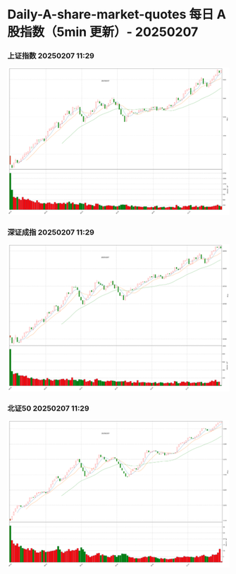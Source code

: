 
# Daily-A-share-market-quotes 每日 A 股指数（5min 更新）- 20250207

### 上证指数 20250207 11:29
![](./fig/2025/2/20250207-sh000001.png)

### 深证成指 20250207 11:29
![](./fig/2025/2/20250207-sz399001.png)

### 北证50 20250207 11:29
![](./fig/2025/2/20250207-bj899050.png)
